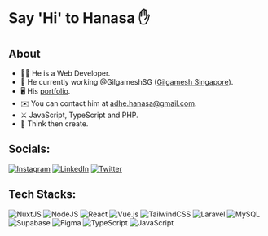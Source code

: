 # Say \'Hi' to Hanasa ✋

## About 
* 👨‍🔧 He is a Web Developer.
* 💼 He currently working @GilgameshSG ([Gilgamesh Singapore](https://github.com/GilgameshSG)).
* 🖥️ His [portfolio](http://hanasa.thedev.id).
* ✉️ You can contact him at [adhe.hanasa@gmail.com](mailto:adhe.hanasa@gmail.com).
* ⚔️ JavaScript, TypeScript and PHP.
* 🧠 Think then create.

## Socials:
[![Instagram](https://img.shields.io/badge/Instagram-%23E4405F.svg?logo=Instagram&logoColor=white&style=for-the-badge)](https://instagram.com/nnivxix) [![LinkedIn](https://img.shields.io/badge/LinkedIn-%230077B5.svg?logo=linkedin&logoColor=white&style=for-the-badge)](https://linkedin.com/in/nnivxix) [![Twitter](https://img.shields.io/badge/Twitter-%231DA1F2.svg?logo=Twitter&logoColor=white&style=for-the-badge)](https://twitter.com/nnivxix) 

## Tech Stacks:
![NuxtJS](https://img.shields.io/badge/Nuxt-black?style=for-the-badge&logo=nuxt.js&logoColor=white) ![NodeJS](https://img.shields.io/badge/node.js-6DA55F?style=for-the-badge&logo=node.js&logoColor=white) ![React](https://img.shields.io/badge/react-%2320232a.svg?style=for-the-badge&logo=react&logoColor=%2361DAFB) ![Vue.js](https://img.shields.io/badge/vuejs-%2335495e.svg?style=for-the-badge&logo=vuedotjs&logoColor=%234FC08D) ![TailwindCSS](https://img.shields.io/badge/tailwindcss-%2338B2AC.svg?style=for-the-badge&logo=tailwind-css&logoColor=white) ![Laravel](https://img.shields.io/badge/laravel-%23FF2D20.svg?style=for-the-badge&logo=laravel&logoColor=white) ![MySQL](https://img.shields.io/badge/mysql-%2300f.svg?style=for-the-badge&logo=mysql&logoColor=white) 	![Supabase](https://img.shields.io/badge/Supabase-3ECF8E?style=for-the-badge&logo=supabase&logoColor=white) 	![Figma](https://img.shields.io/badge/figma-%23F24E1E.svg?style=for-the-badge&logo=figma&logoColor=white) ![TypeScript](https://img.shields.io/badge/typescript-%23007ACC.svg?style=for-the-badge&logo=typescript&logoColor=white) ![JavaScript](https://img.shields.io/badge/javascript-%23323330.svg?style=for-the-badge&logo=javascript&logoColor=%23F7DF1E)


<!-- Proudly created with GPRM ( https://gprm.itsvg.in ) -->
<!---
note:
reference for icon emoji : http://xahlee.info/comp/unicode_emoticons.html
--->
